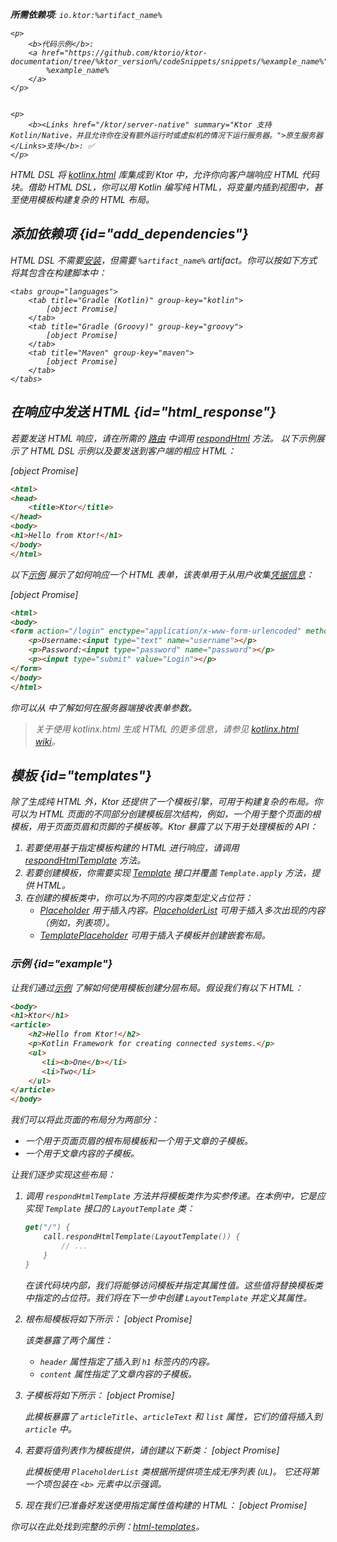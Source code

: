 [//]: # (title: HTML DSL)

<var name="artifact_name" value="ktor-server-html-builder"/>
<tldr>
<p>
<b>所需依赖项</b>: <code>io.ktor:%artifact_name%</code>
</p>
<var name="example_name" value="html"/>

    <p>
        <b>代码示例</b>:
        <a href="https://github.com/ktorio/ktor-documentation/tree/%ktor_version%/codeSnippets/snippets/%example_name%">
            %example_name%
        </a>
    </p>
    

    <p>
        <b><Links href="/ktor/server-native" summary="Ktor 支持 Kotlin/Native，并且允许你在没有额外运行时或虚拟机的情况下运行服务器。">原生服务器</Links>支持</b>: ✅
    </p>
    
</tldr>

HTML DSL 将 [kotlinx.html](https://github.com/Kotlin/kotlinx.html) 库集成到 Ktor 中，允许你向客户端响应 HTML 代码块。借助 HTML DSL，你可以用 Kotlin 编写纯 HTML，将变量内插到视图中，甚至使用模板构建复杂的 HTML 布局。

## 添加依赖项 {id="add_dependencies"}
HTML DSL 不需要[安装](server-plugins.md#install)，但需要 `%artifact_name%` artifact。你可以按如下方式将其包含在构建脚本中：

    <tabs group="languages">
        <tab title="Gradle (Kotlin)" group-key="kotlin">
            [object Promise]
        </tab>
        <tab title="Gradle (Groovy)" group-key="groovy">
            [object Promise]
        </tab>
        <tab title="Maven" group-key="maven">
            [object Promise]
        </tab>
    </tabs>
    
  

## 在响应中发送 HTML {id="html_response"}
若要发送 HTML 响应，请在所需的 [路由](server-routing.md) 中调用 [respondHtml](https://api.ktor.io/ktor-server/ktor-server-plugins/ktor-server-html-builder/io.ktor.server.html/respond-html.html) 方法。
以下示例展示了 HTML DSL 示例以及要发送到客户端的相应 HTML：

<tabs>
<tab title="Kotlin">

[object Promise]

</tab>
<tab title="HTML">

```html
<html>
<head>
    <title>Ktor</title>
</head>
<body>
<h1>Hello from Ktor!</h1>
</body>
</html>
```

</tab>
</tabs>

以下[示例](https://github.com/ktorio/ktor-documentation/tree/%ktor_version%/codeSnippets/snippets/auth-form-html-dsl) 展示了如何响应一个 HTML 表单，该表单用于从用户收集[凭据信息](server-form-based-auth.md)：

<tabs>
<tab title="Kotlin">

[object Promise]

</tab>
<tab title="HTML">

```html
<html>
<body>
<form action="/login" enctype="application/x-www-form-urlencoded" method="post">
    <p>Username:<input type="text" name="username"></p>
    <p>Password:<input type="password" name="password"></p>
    <p><input type="submit" value="Login"></p>
</form>
</body>
</html>
```

</tab>
</tabs>

你可以从 [](server-requests.md#form_parameters) 中了解如何在服务器端接收表单参数。

> 关于使用 kotlinx.html 生成 HTML 的更多信息，请参见 [kotlinx.html wiki](https://github.com/Kotlin/kotlinx.html/wiki)。

## 模板 {id="templates"}

除了生成纯 HTML 外，Ktor 还提供了一个模板引擎，可用于构建复杂的布局。你可以为 HTML 页面的不同部分创建模板层次结构，例如，一个用于整个页面的根模板，用于页面页眉和页脚的子模板等。Ktor 暴露了以下用于处理模板的 API：

1. 若要使用基于指定模板构建的 HTML 进行响应，请调用 [respondHtmlTemplate](https://api.ktor.io/ktor-server/ktor-server-plugins/ktor-server-html-builder/io.ktor.server.html/respond-html-template.html) 方法。
2. 若要创建模板，你需要实现 [Template](https://api.ktor.io/ktor-server/ktor-server-plugins/ktor-server-html-builder/io.ktor.server.html/-template/index.html) 接口并覆盖 `Template.apply` 方法，提供 HTML。
3. 在创建的模板类中，你可以为不同的内容类型定义占位符：
    * [Placeholder](https://api.ktor.io/ktor-server/ktor-server-plugins/ktor-server-html-builder/io.ktor.server.html/-placeholder/index.html) 用于插入内容。[PlaceholderList](https://api.ktor.io/ktor-server/ktor-server-plugins/ktor-server-html-builder/io.ktor.server.html/-placeholder-list/index.html) 可用于插入多次出现的内容（例如，列表项）。
    * [TemplatePlaceholder](https://api.ktor.io/ktor-server/ktor-server-plugins/ktor-server-html-builder/io.ktor.server.html/-template-placeholder/index.html) 可用于插入子模板并创建嵌套布局。
    

### 示例 {id="example"}
让我们通过[示例](https://github.com/ktorio/ktor-documentation/tree/%ktor_version%/codeSnippets/snippets/html-templates) 了解如何使用模板创建分层布局。假设我们有以下 HTML：
```html
<body>
<h1>Ktor</h1>
<article>
    <h2>Hello from Ktor!</h2>
    <p>Kotlin Framework for creating connected systems.</p>
    <ul>
       <li><b>One</b></li>
       <li>Two</li>
    </ul>
</article>
</body>
```
我们可以将此页面的布局分为两部分：
* 一个用于页面页眉的根布局模板和一个用于文章的子模板。
* 一个用于文章内容的子模板。

让我们逐步实现这些布局：
  
1. 调用 `respondHtmlTemplate` 方法并将模板类作为实参传递。在本例中，它是应实现 `Template` 接口的 `LayoutTemplate` 类：
   ```kotlin
   get("/") {
       call.respondHtmlTemplate(LayoutTemplate()) {
           // ...
       }
   }
   ```
   在该代码块内部，我们将能够访问模板并指定其属性值。这些值将替换模板类中指定的占位符。我们将在下一步中创建 `LayoutTemplate` 并定义其属性。
  
2. 根布局模板将如下所示：
   [object Promise]

   该类暴露了两个属性：
   * `header` 属性指定了插入到 `h1` 标签内的内容。
   * `content` 属性指定了文章内容的子模板。

3. 子模板将如下所示：
   [object Promise]

   此模板暴露了 `articleTitle`、`articleText` 和 `list` 属性，它们的值将插入到 `article` 中。

4. 若要将值列表作为模板提供，请创建以下新类： 
   [object Promise]

   此模板使用 `PlaceholderList` 类根据所提供项生成无序列表 (`UL`)。
   它还将第一个项包装在 `<b>` 元素中以示强调。

5. 现在我们已准备好发送使用指定属性值构建的 HTML：
   [object Promise]

你可以在此处找到完整的示例：[html-templates](https://github.com/ktorio/ktor-documentation/tree/%ktor_version%/codeSnippets/snippets/html-templates)。